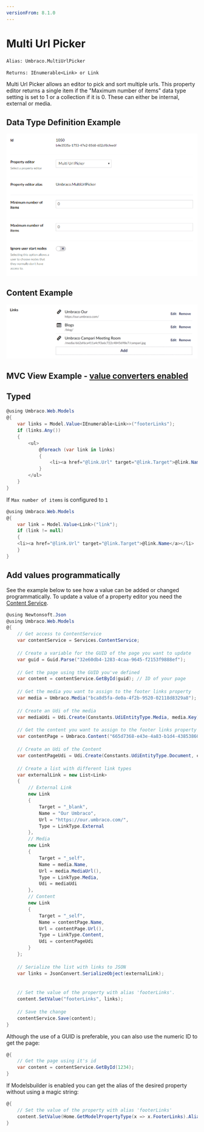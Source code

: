 ```yaml
---
versionFrom: 8.1.0
---
```


# Multi Url Picker

`Alias: Umbraco.MultiUrlPicker`

`Returns: IEnumerable<Link> or Link`

Multi Url Picker allows an editor to pick and sort multiple urls. This property editor returns a single item if the "Maximum number of items" data type setting is set to 1 or a collection if it is 0. These can either be internal, external or media.


## Data Type Definition Example

![Related Links Data Type Definition](images/Multy-Url-Picker-DataType-8_1.png)

## Content Example

![Media Picker Content](images/Multy-Url-Picker-Content-v8.png)

## MVC View Example - [value converters enabled](../../../../Setup/Upgrading/760-breaking-changes.md#property-value-converters-u4-7318)

## Typed

```csharp
@using Umbraco.Web.Models
@{
    var links = Model.Value<IEnumerable<Link>>("footerLinks");
    if (links.Any())
    {
        <ul>
            @foreach (var link in links)
            {
                <li><a href="@link.Url" target="@link.Target">@link.Name</a></li>
            }
        </ul>
    }
}
```

If `Max number of items` is configured to `1`
```csharp
@using Umbraco.Web.Models
@{
    var link = Model.Value<Link>("link");
    if (link != null)
    {
    <li><a href="@link.Url" target="@link.Target">@link.Name</a></li>
    }
}
```

## Add values programmatically

See the example below to see how a value can be added or changed programmatically. To update a value of a property editor you need the [Content Service](../../../../../Reference/Management/Services/ContentService/index.md).

```csharp
@using Newtonsoft.Json
@using Umbraco.Web.Models
@{
	// Get access to ContentService
	var contentService = Services.ContentService;

	// Create a variable for the GUID of the page you want to update
	var guid = Guid.Parse("32e60db4-1283-4caa-9645-f2153f9888ef");

	// Get the page using the GUID you've defined
	var content = contentService.GetById(guid); // ID of your page

	// Get the media you want to assign to the footer links property 
	var media = Umbraco.Media("bca8d5fa-de0a-4f2b-9520-02118d8329a8");

	// Create an Udi of the media
	var mediaUdi = Udi.Create(Constants.UdiEntityType.Media, media.Key);

	// Get the content you want to assign to the footer links property 
	var contentPage = Umbraco.Content("665d7368-e43e-4a83-b1d4-43853860dc45");

	// Create an Udi of the Content
	var contentPageUdi = Udi.Create(Constants.UdiEntityType.Document, contentPage.Key);
	
	// Create a list with different link types
	var externalLink = new List<Link>
	{
		// External Link
		new Link
		{
			Target = "_blank",
			Name = "Our Umbraco",
			Url = "https://our.umbraco.com/",
			Type = LinkType.External
		},
		// Media 
		new Link
		{
			Target = "_self",
			Name = media.Name,
			Url = media.MediaUrl(),
			Type = LinkType.Media,
			Udi = mediaUdi
		}, 
		// Content 
		new Link
		{
			Target = "_self",
			Name = contentPage.Name,
			Url = contentPage.Url(),
			Type = LinkType.Content,
			Udi = contentPageUdi
		}
	};

	// Serialize the list with links to JSON
	var links = JsonConvert.SerializeObject(externalLink);
	

	// Set the value of the property with alias 'footerLinks'. 
	content.SetValue("footerLinks", links);

	// Save the change
	contentService.Save(content);
}
```

Although the use of a GUID is preferable, you can also use the numeric ID to get the page:

```csharp
@{
    // Get the page using it's id
    var content = contentService.GetById(1234); 
}
```

If Modelsbuilder is enabled you can get the alias of the desired property without using a magic string:

```csharp
@{
    // Set the value of the property with alias 'footerLinks'
    content.SetValue(Home.GetModelPropertyType(x => x.FooterLinks).Alias, links);
}
```

